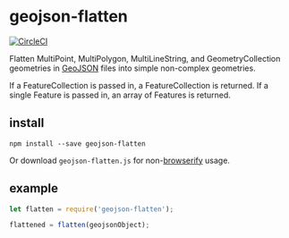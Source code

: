 # geojson-flatten

[![CircleCI](https://circleci.com/gh/tmcw/geojson-flatten/tree/master.svg?style=svg)](https://circleci.com/gh/tmcw/geojson-flatten/tree/master)

Flatten MultiPoint, MultiPolygon, MultiLineString, and GeometryCollection
geometries in [GeoJSON](http://geojson.org/) files into simple non-complex
geometries.

If a FeatureCollection is passed in, a FeatureCollection is returned. If a single Feature is passed in, an array of Features is returned.

## install

```
npm install --save geojson-flatten
```

Or download `geojson-flatten.js` for non-[browserify](http://browserify.org/) usage.

## example

```js
let flatten = require('geojson-flatten');

flattened = flatten(geojsonObject);
```
